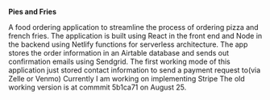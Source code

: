 **Pies and Fries**

 A food ordering application to streamline the process of 
ordering pizza and french fries.
 The application is built using React in the front end and Node in the backend using Netlify functions for serverless  architecture.
 The app stores the order information in an Airtable database
 and sends out confirmation emails using Sendgrid. The 
 first working mode of this application just stored contact
 information to send a payment request to(via Zelle
 or Venmo) Currently I am working on implementing Stripe
 The old working version is at commmit 5b1ca71 on August 25.
 